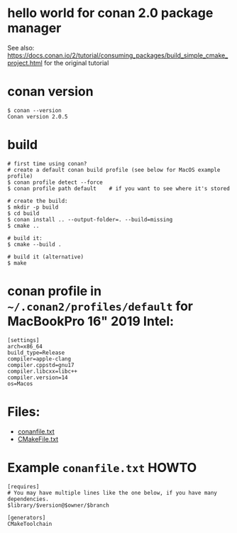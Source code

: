 # hello world for conan 2.0 package manager

See also: https://docs.conan.io/2/tutorial/consuming_packages/build_simple_cmake_project.html for the original tutorial


# conan version
```
$ conan --version
Conan version 2.0.5
```

# build
```
# first time using conan?
# create a default conan build profile (see below for MacOS example profile)
$ conan profile detect --force
$ conan profile path default    # if you want to see where it's stored

# create the build:
$ mkdir -p build
$ cd build
$ conan install .. --output-folder=. --build=missing
$ cmake ..

# build it:
$ cmake --build .

# build it (alternative)
$ make
```

# conan profile in `~/.conan2/profiles/default` for MacBookPro 16" 2019 Intel:
```
[settings]
arch=x86_64
build_type=Release
compiler=apple-clang
compiler.cppstd=gnu17
compiler.libcxx=libc++
compiler.version=14
os=Macos
```

# Files:
- [conanfile.txt](conanfile.txt)
- [CMakeFile.txt](CMakeLists.txt)


# Example `conanfile.txt` HOWTO
```
[requires]
# You may have multiple lines like the one below, if you have many dependencies.
$library/$version@$owner/$branch

[generators]
CMakeToolchain
```



